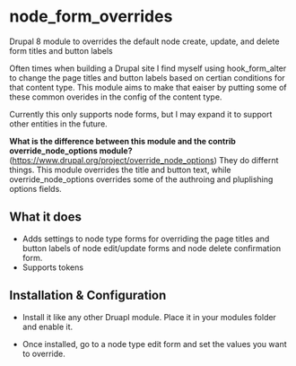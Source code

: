 # node_form_overrides
Drupal 8 module to overrides the default node create, update, and delete form titles and button labels

Often times when building a Drupal site I find myself using hook_form_alter to change the page titles and button labels based on certian conditions for that content type. This module aims to make that eaiser by putting some of these common overides in the config of the content type.

Currently this only supports node forms, but I may expand it to support other entities in the future.

**What is the difference between this module and the contrib override_node_options module?** (https://www.drupal.org/project/override_node_options)
They do differnt things. This module overrides the title and button text, while override_node_options overrides some of the authroing and pluplishing options fields.

What it does
------------
- Adds settings to node type forms for overriding the page titles and button labels of node edit/update forms and node delete confirmation form.
- Supports tokens

Installation & Configuration
------------

 * Install it like any other Druapl module. Place it in your modules folder and enable it.

 * Once installed, go to a node type edit form and set the values you want to override.


